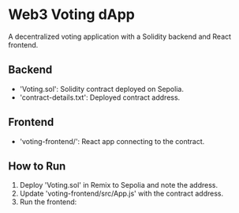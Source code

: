 # Web3 Voting dApp

A decentralized voting application with a Solidity backend and React frontend.

## Backend
- 'Voting.sol': Solidity contract deployed on Sepolia.
- 'contract-details.txt': Deployed contract address.

## Frontend
- 'voting-frontend/': React app connecting to the contract.

## How to Run
1. Deploy 'Voting.sol' in Remix to Sepolia and note the address.
2. Update 'voting-frontend/src/App.js' with the contract address.
3. Run the frontend: